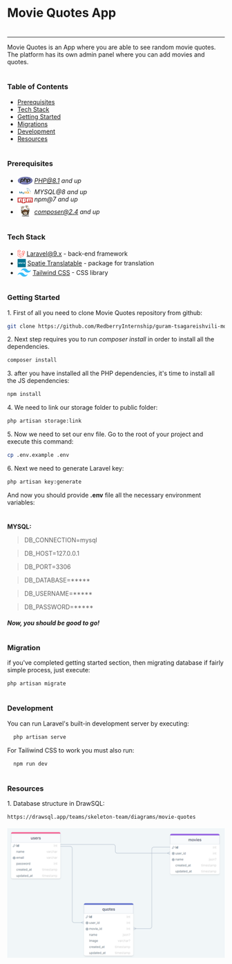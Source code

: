 <div style="display:flex; align-items: center">
  <h1 style="position:relative; top: -6px" >Movie Quotes App</h1>
</div>

---
Movie Quotes is an App where you are able to see random movie quotes.
The platform has its own admin panel where you can add movies and quotes.

#
### Table of Contents
* [Prerequisites](#prerequisites)
* [Tech Stack](#tech-stack)
* [Getting Started](#getting-started)
* [Migrations](#migration)
* [Development](#development)
* [Resources](#resources)

#
### Prerequisites

* <img src="readme/assets/php.svg" width="35" style="position: relative; top: 4px" /> *PHP@8.1 and up*
* <img src="readme/assets/mysql.png" width="35" style="position: relative; top: 4px" /> *MYSQL@8 and up*
* <img src="readme/assets/npm.png" width="35" style="position: relative; top: 4px" /> *npm@7 and up*
* <img src="readme/assets/composer.png" width="35" style="position: relative; top: 6px" /> *composer@2.4 and up*


#
### Tech Stack

* <img src="readme/assets/laravel.png" height="18" style="position: relative; top: 4px" /> [Laravel@9.x](https://laravel.com/docs/9.x) - back-end framework
* <img src="readme/assets/spatie.png" height="19" style="position: relative; top: 4px" /> [Spatie Translatable](https://github.com/spatie/laravel-translatable) - package for translation
* <img src="readme/assets/tailwind.png" height="19" style="position: relative; top: 4px" /> [Tailwind CSS](https://tailwindcss.com) - CSS library

#
### Getting Started
1\. First of all you need to clone Movie Quotes repository from github:
```sh
git clone https://github.com/RedberryInternship/guram-tsagareishvili-movie-quotes
```

2\. Next step requires you to run *composer install* in order to install all the dependencies.
```sh
composer install
```

3\. after you have installed all the PHP dependencies, it's time to install all the JS dependencies:
```sh
npm install
```
4\. We need to link our storage folder to public folder:
```sh
php artisan storage:link
```
5\. Now we need to set our env file. Go to the root of your project and execute this command:
```sh
cp .env.example .env
```
6\. Next we need to generate Laravel key:
```sh
php artisan key:generate
```
And now you should provide **.env** file all the necessary environment variables:

#
**MYSQL:**
>DB_CONNECTION=mysql

>DB_HOST=127.0.0.1

>DB_PORT=3306

>DB_DATABASE=*****

>DB_USERNAME=*****

>DB_PASSWORD=*****

##### Now, you should be good to go!


#
### Migration
if you've completed getting started section, then migrating database if fairly simple process, just execute:
```sh
php artisan migrate
```

#
### Development

You can run Laravel's built-in development server by executing:

```sh
  php artisan serve
```

For Tailiwind CSS to work you must also run:

```sh
  npm run dev
```

#
### Resources

1\. Database structure in DrawSQL:
```sh
https://drawsql.app/teams/skeleton-team/diagrams/movie-quotes
```
<img src="readme/assets/drawsql.png" width="100%" height="300" style="position: relative; top: 4px" />